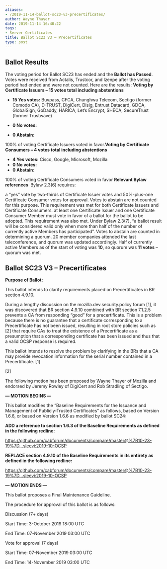 ```yaml
---
aliases:
- /2019-11-14-ballot-sc23-v3-precertificates/
author: Wayne Thayer
date: 2019-11-14 16:40:22
tags:
- Server Certificates
title: Ballot SC23 V3 – Precertificates
type: post
---
```


## Ballot Results 

The voting period for Ballot SC23 has ended and the **Ballot has Passed**. Votes were received from Actalis, Trustcor, and Izenpe after the voting period had ended and were not counted. Here are the results:
**Voting by Certificate Issuers – 15 votes total including abstentions**

- **15 Yes votes:** Buypass, CFCA, Chunghwa Telecom, Sectigo (former Comodo CA), D-TRUST, DigiCert, Disig, Entrust Datacard, GDCA, GlobalSign, GoDaddy, HARICA, Let’s Encrypt, SHECA, SecureTrust (former Trustwave)

- **0 No votes:**

- **0 Abstain:**

100% of voting Certificate Issuers voted in favor.**Voting by Certificate Consumers – 4 votes total including abstentions**

- **4 Yes votes:** Cisco, Google, Microsoft, Mozilla
- **0 No votes:**
- **0 Abstain:**

100% of voting Certificate Consumers voted in favor
**Relevant Bylaw references **
Bylaw 2.3(6) requires:

a “yes” vote by two-thirds of Certificate Issuer votes and 50%-plus-one Certificate Consumer votes for approval. Votes to abstain are not counted for this purpose. This requirement was met for both Certificate Issuers and Certificate Consumers.
at least one Certificate Issuer and one Certificate Consumer Member must vote in favor of a ballot for the ballot to be adopted. This requirement was also met.
Under Bylaw 2.3(7), “a ballot result will be considered valid only when more than half of the number of currently active Members has participated”. Votes to abstain are counted in determining a quorum.
20 member companies attended the last teleconference, and quorum was updated accordingly. Half of currently active Members as of the start of voting was **10**, so quorum was **11 votes** – quorum was met.

## Ballot SC23 V3 – Precertificates 

**Purpose of Ballot:**

This ballot intends to clarify requirements placed on Precertificates in BR section 4.9.10.

During a lengthy discussion on the mozilla.dev.security.policy forum \[1\], it was discovered that BR section 4.9.10 combined with BR section 7.1.2.5 prevents a CA from responding “good” for a precertificate. This is a problem because there is no guarantee that a certificate corresponding to a Precertificate has not been issued, resulting in root store policies such as \[2\] that require CAs to treat the existence of a Precertificate as a presumption that a corresponding certificate has been issued and thus that a valid OCSP response is required.

This ballot intends to resolve the problem by clarifying in the BRs that a CA may provide revocation information for the serial number contained in a Precertificate.
\[1\]

\[2\]

The following motion has been proposed by Wayne Thayer of Mozilla and endorsed by Jeremy Rowley of DigiCert and Rob Stradling of Sectigo.

**— MOTION BEGINS —**

This ballot modifies the “Baseline Requirements for the Issuance and Management of Publicly-Trusted Certificates” as follows, based on Version 1.6.6, or based on Version 1.6.6 as modified by ballot SC24:

**ADD a reference to section 1.6.3 of the Baseline Requirements as defined in the following redline:**

https://github.com/cabforum/documents/compare/master@%7B10-23-19%7D…sleevi:2019-10-OCSP

**REPLACE section 4.9.10 of the Baseline Requirements in its entirety as defined in the following redline:**

https://github.com/cabforum/documents/compare/master@%7B10-23-19%7D…sleevi:2019-10-OCSP

**— MOTION ENDS —**

This ballot proposes a Final Maintenance Guideline.

The procedure for approval of this ballot is as follows:

Discussion (7+ days)

Start Time: 3-October 2019 18:00 UTC

End Time: 07-November 2019 03:00 UTC

Vote for approval (7 days)

Start Time: 07-November 2019 03:00 UTC

End Time: 14-November 2019 03:00 UTC